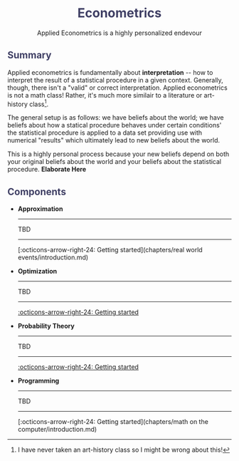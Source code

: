 <h1 style="text-align: center;color:#404065;font-weight:bold;">Econometrics</h1>

<p style="text-align: center;">Applied Econometrics is a highly personalized endevour </p>

<h2 style="text-align: left;color:#404065;font-weight:bold;">Summary</h2>

Applied econometrics is fundamentally about **interpretation** -- how to interpret the result of a statistical procedure in a given context. Generally, though, there isn't a "valid" or correct interpretation. Applied econometrics is not a math class! Rather, it's much more similair to a literature or art-history class[^1]. 

The general setup is as follows: we have beliefs about the world; we have beliefs about how a statical procedure behaves under certain conditions' the statistical procedure is applied to a data set providing use with numerical "results" which ultimately lead to new beliefs about the world. 

This is a highly personal process because your new beliefs depend on both your original beliefs about the world and your beliefs about the statistical procedure. **Elaborate Here**

<h2 style="text-align: left;color:#404065;font-weight:bold;">Components</h2>

<div class="grid cards" markdown>

-   __Approximation__

    ---

    TBD

    ---
    [:octicons-arrow-right-24: Getting started](chapters/real world events/introduction.md)

-   __Optimization__

    ---

    TBD

    ---
    [:octicons-arrow-right-24: Getting started](chapters/optimization/introduction.md)

-   __Probability Theory__

    ---

    TBD

    ---
    [:octicons-arrow-right-24: Getting started](chapters/Uncertainty/introduction.md)


-   __Programming__

    ---

    TBD
    
    ---
    [:octicons-arrow-right-24: Getting started](chapters/math on the computer/introduction.md)

</div>

[^1]: I have never taken an art-history class so I might be wrong about this! 

